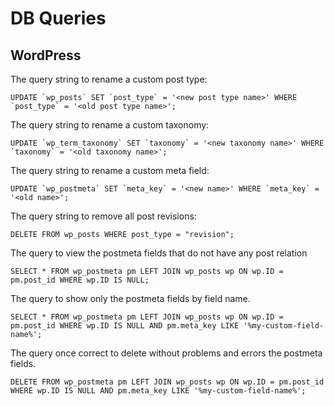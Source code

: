 # DB Queries


## WordPress

The query string to rename a custom post type:

```
UPDATE `wp_posts` SET `post_type` = '<new post type name>' WHERE `post_type` = '<old post type name>';
```

The query string to rename a custom taxonomy:

```
UPDATE `wp_term_taxonomy` SET `taxonomy` = '<new taxonomy name>' WHERE `taxonomy` = '<old taxonomy name>';
```

The query string to rename a custom meta field:

```
UPDATE `wp_postmeta` SET `meta_key` = '<new name>' WHERE `meta_key` = '<old name>';
```

The query string to remove all post revisions:

```
DELETE FROM wp_posts WHERE post_type = "revision";
```

The query to view the postmeta fields that do not have any post relation

```
SELECT * FROM wp_postmeta pm LEFT JOIN wp_posts wp ON wp.ID = pm.post_id WHERE wp.ID IS NULL;
```

The query to show only the postmeta fields by field name.

```
SELECT * FROM wp_postmeta pm LEFT JOIN wp_posts wp ON wp.ID = pm.post_id WHERE wp.ID IS NULL AND pm.meta_key LIKE '%my-custom-field-name%';
```

The query once correct to delete without problems and errors the postmeta fields.

```
DELETE FROM wp_postmeta pm LEFT JOIN wp_posts wp ON wp.ID = pm.post_id WHERE wp.ID IS NULL AND pm.meta_key LIKE '%my-custom-field-name%';
```
